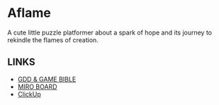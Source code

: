# Aflame

A cute little puzzle platformer about a spark of hope and its journey to rekindle the flames of creation.

## LINKS

- [GDD & GAME BIBLE](https://docs.google.com/document/d/172jHrh-q8MCpQXQ7AwpK4VQLNodb53vxpg2JDXMqNo8/edit?usp=sharing)
- [MIRO BOARD](https://miro.com/app/board/uXjVLIDbxrc=/)
- [ClickUp](https://app.clickup.com/9012405416/v/l/6-901205632966-1)
